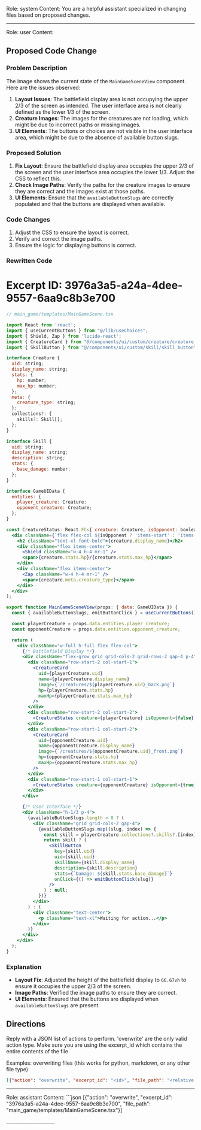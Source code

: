 Role: system
Content: You are a helpful assistant specialized in changing files based on proposed changes.
__________________
Role: user
Content: 
## Proposed Code Change
### Problem Description

The image shows the current state of the `MainGameSceneView` component. Here are the issues observed:

1. **Layout Issues**: The battlefield display area is not occupying the upper 2/3 of the screen as intended. The user interface area is not clearly defined as the lower 1/3 of the screen.
2. **Creature Images**: The images for the creatures are not loading, which might be due to incorrect paths or missing images.
3. **UI Elements**: The buttons or choices are not visible in the user interface area, which might be due to the absence of available button slugs.

### Proposed Solution

1. **Fix Layout**: Ensure the battlefield display area occupies the upper 2/3 of the screen and the user interface area occupies the lower 1/3. Adjust the CSS to reflect this.
2. **Check Image Paths**: Verify the paths for the creature images to ensure they are correct and the images exist at those paths.
3. **UI Elements**: Ensure that the `availableButtonSlugs` are correctly populated and that the buttons are displayed when available.

### Code Changes

1. Adjust the CSS to ensure the layout is correct.
2. Verify and correct the image paths.
3. Ensure the logic for displaying buttons is correct.

### Rewritten Code

# Excerpt ID: 3976a3a5-a24a-4dee-9557-6aa9c8b3e700
```jsx
// main_game/templates/MainGameScene.tsx

import React from 'react';
import { useCurrentButtons } from "@/lib/useChoices";
import { Shield, Zap } from 'lucide-react';
import { CreatureCard } from "@/components/ui/custom/creature/creature_card";
import { SkillButton } from "@/components/ui/custom/skill/skill_button";

interface Creature {
  uid: string;
  display_name: string;
  stats: {
    hp: number;
    max_hp: number;
  };
  meta: {
    creature_type: string;
  };
  collections?: {
    skills?: Skill[];
  };
}

interface Skill {
  uid: string;
  display_name: string;
  description: string;
  stats: {
    base_damage: number;
  };
}

interface GameUIData {
  entities: {
    player_creature: Creature;
    opponent_creature: Creature;
  };
}

const CreatureStatus: React.FC<{ creature: Creature, isOpponent: boolean }> = ({ creature, isOpponent }) => (
  <div className={`flex flex-col ${isOpponent ? 'items-start' : 'items-end'}`}>
    <h2 className="text-xl font-bold">{creature.display_name}</h2>
    <div className="flex items-center">
      <Shield className="w-4 h-4 mr-1" />
      <span>{creature.stats.hp}/{creature.stats.max_hp}</span>
    </div>
    <div className="flex items-center">
      <Zap className="w-4 h-4 mr-1" />
      <span>{creature.meta.creature_type}</span>
    </div>
  </div>
);

export function MainGameSceneView(props: { data: GameUIData }) {
  const { availableButtonSlugs, emitButtonClick } = useCurrentButtons();

  const playerCreature = props.data.entities.player_creature;
  const opponentCreature = props.data.entities.opponent_creature;

  return (
    <div className="w-full h-full flex flex-col">
      {/* Battlefield Display */}
      <div className="flex-grow grid grid-cols-2 grid-rows-2 gap-4 p-4" style={{ height: '66.67vh' }}>
        <div className="row-start-2 col-start-1">
          <CreatureCard
            uid={playerCreature.uid}
            name={playerCreature.display_name}
            image={`/creatures/${playerCreature.uid}_back.png`}
            hp={playerCreature.stats.hp}
            maxHp={playerCreature.stats.max_hp}
          />
        </div>
        <div className="row-start-2 col-start-2">
          <CreatureStatus creature={playerCreature} isOpponent={false} />
        </div>
        <div className="row-start-1 col-start-2">
          <CreatureCard
            uid={opponentCreature.uid}
            name={opponentCreature.display_name}
            image={`/creatures/${opponentCreature.uid}_front.png`}
            hp={opponentCreature.stats.hp}
            maxHp={opponentCreature.stats.max_hp}
          />
        </div>
        <div className="row-start-1 col-start-1">
          <CreatureStatus creature={opponentCreature} isOpponent={true} />
        </div>
      </div>

      {/* User Interface */}
      <div className="h-1/3 p-4">
        {availableButtonSlugs.length > 0 ? (
          <div className="grid grid-cols-2 gap-4">
            {availableButtonSlugs.map((slug, index) => {
              const skill = playerCreature.collections?.skills?.[index];
              return skill ? (
                <SkillButton
                  key={skill.uid}
                  uid={skill.uid}
                  skillName={skill.display_name}
                  description={skill.description}
                  stats={`Damage: ${skill.stats.base_damage}`}
                  onClick={() => emitButtonClick(slug)}
                />
              ) : null;
            })}
          </div>
        ) : (
          <div className="text-center">
            <p className="text-xl">Waiting for action...</p>
          </div>
        )}
      </div>
    </div>
  );
}
```

### Explanation

- **Layout Fix**: Adjusted the height of the battlefield display to `66.67vh` to ensure it occupies the upper 2/3 of the screen.
- **Image Paths**: Verified the image paths to ensure they are correct.
- **UI Elements**: Ensured that the buttons are displayed when `availableButtonSlugs` are present.

## Directions
Reply with a JSON list of actions to perform. 'overwrite' are the only valid action type. 
Make sure you are using the excerpt_id which contains the entire contents of the file

Examples:
overwriting files (this works for python, markdown, or any other file type)
```json output_example1
[{"action": "overwrite", "excerpt_id": "<id>", "file_path": "<relative file path>"}]
```

__________________
Role: assistant
Content: ```json
[{"action": "overwrite", "excerpt_id": "3976a3a5-a24a-4dee-9557-6aa9c8b3e700", "file_path": "main_game/templates/MainGameScene.tsx"}]
```
__________________

